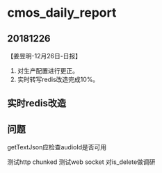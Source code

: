 # cmos_daily_report

## 20181226
【姜昱明-12月26日-日报】
1. 对生产配置进行更正。
2. 实时转写redis改造完成10%。

## 实时redis改造

## 问题

getTextJson应检查audioId是否可用

测试http chunked
测试web socket
对is_delete做调研
